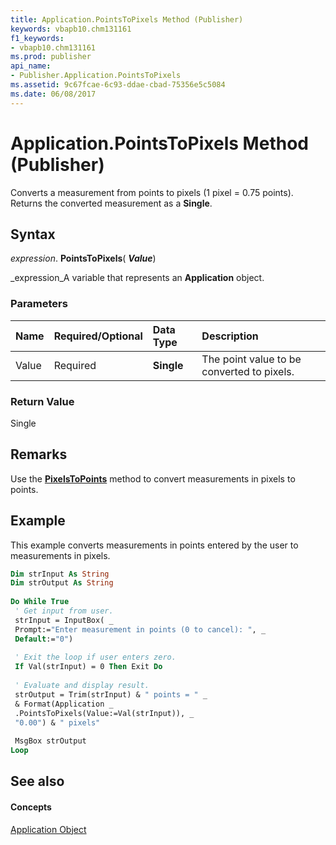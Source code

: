 ```yaml
---
title: Application.PointsToPixels Method (Publisher)
keywords: vbapb10.chm131161
f1_keywords:
- vbapb10.chm131161
ms.prod: publisher
api_name:
- Publisher.Application.PointsToPixels
ms.assetid: 9c67fcae-6c93-ddae-cbad-75356e5c5084
ms.date: 06/08/2017
---
```



# Application.PointsToPixels Method (Publisher)

Converts a measurement from points to pixels (1 pixel = 0.75 points). Returns the converted measurement as a  **Single**.


## Syntax

 _expression_. **PointsToPixels**( **_Value_**)

 _expression_A variable that represents an  **Application** object.


### Parameters



|**Name**|**Required/Optional**|**Data Type**|**Description**|
|:-----|:-----|:-----|:-----|
|Value|Required| **Single**|The point value to be converted to pixels.|

### Return Value

Single


## Remarks

Use the  **[PixelsToPoints](application-pixelstopoints-method-publisher.md)** method to convert measurements in pixels to points.


## Example

This example converts measurements in points entered by the user to measurements in pixels.


```vb
Dim strInput As String 
Dim strOutput As String 
 
Do While True 
 ' Get input from user. 
 strInput = InputBox( _ 
 Prompt:="Enter measurement in points (0 to cancel): ", _ 
 Default:="0") 
 
 ' Exit the loop if user enters zero. 
 If Val(strInput) = 0 Then Exit Do 
 
 ' Evaluate and display result. 
 strOutput = Trim(strInput) & " points = " _ 
 & Format(Application _ 
 .PointsToPixels(Value:=Val(strInput)), _ 
 "0.00") & " pixels" 
 
 MsgBox strOutput 
Loop 

```


## See also


#### Concepts


 [Application Object](application-object-publisher.md)

